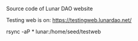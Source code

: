 Source code of Lunar DAO website

Testing web is on: https://testingweb.lunardao.net/

rsync -aP * lunar:/home/seed/testweb  